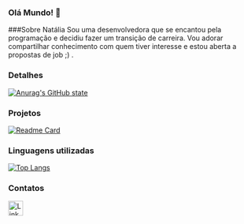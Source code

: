 ### Olá Mundo! 👋

###Sobre Natália
Sou uma desenvolvedora que se encantou pela programação e decidiu fazer um transição de carreira. Vou adorar compartilhar conhecimento com quem tiver interesse e estou aberta a propostas de job ;) .

### Detalhes
[![Anurag's GitHub state](https://github-readme-stats.vercel.app/api?username=natfresou&show_icons=true&theme=dark)](https://github.com/anuraghazra/github-readme-stats)

### Projetos
[![Readme Card](https://github-readme-stats.vercel.app/api/pin?username=natfresou&repo=meus-projetos&theme=dark)](https://github.com/anuraghazra/github-readme-stats)

### Linguagens utilizadas
[![Top Langs](https://github-readme-stats.vercel.app/api/top-langs/?username=natfresou&layout=compact)](https://github.com/anuraghazra/github-readme-stats)

### Contatos
[<img src='http://img.shields.io/badge/LinkedIn-007B5?style=for-the-badge&logo=linkedin&logoColor=white' alt='Linkedin' height='30'>](https://www.linkedin.com/in/nat%C3%A1lia-freitas-8bb51426b/)






